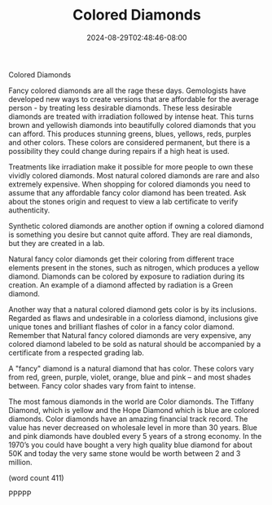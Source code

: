 ﻿---
title: "Colored Diamonds"
date: 2024-08-29T02:48:46-08:00
description: "Diamonds Tips for Web Success"
featured_image: "/images/Diamonds.jpg"
tags: ["Diamonds"]
---

Colored Diamonds

Fancy colored diamonds are all the rage 
these days.  Gemologists have developed 
new ways to create versions that are 
affordable for the average person - by 
treating less desirable diamonds. These 
less desirable diamonds are treated with 
irradiation followed by intense heat.  This 
turns brown and yellowish diamonds into 
beautifully colored diamonds that you can 
afford.  This produces stunning greens, 
blues, yellows, reds, purples and other 
colors.  These colors are considered 
permanent, but there is a possibility 
they could change during repairs if a high 
heat is used.

Treatments like irradiation make it possible 
for more people to own these vividly colored 
diamonds. Most natural colored diamonds 
are rare and also extremely expensive. When 
shopping for colored diamonds you need to 
assume that any affordable fancy color 
diamond has been treated.  Ask about the 
stones origin and request to view a lab 
certificate to verify authenticity.

Synthetic colored diamonds are another 
option if owning a colored diamond is 
something you desire but cannot quite afford. 
They are real diamonds, but they are created 
in a lab.

Natural fancy color diamonds get their 
coloring from different trace elements present 
in the stones, such as nitrogen, which 
produces a yellow diamond.  Diamonds can 
be colored by exposure to radiation during its 
creation.  An example of a diamond affected 
by radiation is a Green diamond.

Another way that a natural colored diamond 
gets color is by its inclusions.  Regarded as 
flaws and undesirable in a colorless diamond, 
inclusions give unique tones and brilliant 
flashes of color in a fancy color diamond.  
Remember that Natural fancy colored 
diamonds are very expensive, any colored 
diamond labeled to be sold as natural should
be accompanied by a certificate from a 
respected grading lab. 

A "fancy" diamond is a natural diamond that 
has color.  These colors vary from red, green, 
purple, violet, orange, blue and pink – and 
most shades between.  Fancy color shades 
vary from faint to intense. 

The most famous diamonds in the world are 
Color diamonds.  The Tiffany Diamond, 
which is yellow and the Hope Diamond which 
is blue are colored diamonds.    Color 
diamonds have an amazing financial track
record.  The value has never decreased on 
wholesale level in more than 30 years.  Blue 
and pink diamonds have doubled every 5 
years of a strong economy.   In the 1970’s 
you could have bought a very high quality 
blue diamond for about 50K and today the 
very same stone would be worth between 
2 and 3 million. 

(word count 411)

PPPPP

